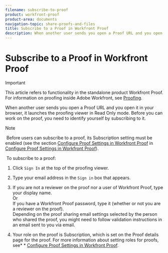 ```yaml
---
filename: subscribe-to-proof
product: workfront-proof
product-area: documents
navigation-topic: share-proofs-and-files
title: Subscribe to a Proof in Workfront Proof
description: When another user sends you open a Proof URL and you open it in your browser, it launches the proofing viewer in Read Only mode. Before you can work on the proof, you need to identify yourself by subscribing to it.
---
```


# Subscribe to a Proof in Workfront Proof

>[!IMPORTANT]
>
>This article refers to functionality in the standalone product Workfront Proof. For information on proofing inside Adobe Workfront, see [Proofing](../../../review-and-approve-work/proofing/proofing.md).

When another user sends you open a Proof URL and you open it in your browser, it launches the proofing viewer in Read Only mode. Before you can work on the proof, you need to identify yourself by subscribing to it.

>[!NOTE]
>
>&nbsp;Before users can subscribe to a proof, its Subscription setting must be enabled (see the section [Configure Proof Settings in Workfront Proof](../../../workfront-proof/wp-work-proofsfiles/manage-your-work/configure-proof-settings.md) in&nbsp; [Configure Proof Settings in Workfront Proof](../../../workfront-proof/wp-work-proofsfiles/manage-your-work/configure-proof-settings.md)).

&nbsp;To subscribe to a proof:

1. Click  `Sign In`&nbsp;at the top of the proofing viewer.&nbsp;
1. Type your email address in the `Sign in` box that appears.
1. If you are not a reviewer on the proof nor a user of Workfront Proof, type your display name.   
   Or  
   If you have a Workfront Proof password, type it (whether or not you are a reviewer on the proof).   
   Depending on the proof sharing email settings selected by the person who shared the proof, you might need to follow validation instructions in an email sent to you via email. 

1. Your role on the proof is Subscription, which is set on the Proof details page for the proof. For more information about setting roles for proofs, see*&nbsp;* [Configure Proof Settings in Workfront Proof](../../../workfront-proof/wp-work-proofsfiles/manage-your-work/configure-proof-settings.md).

